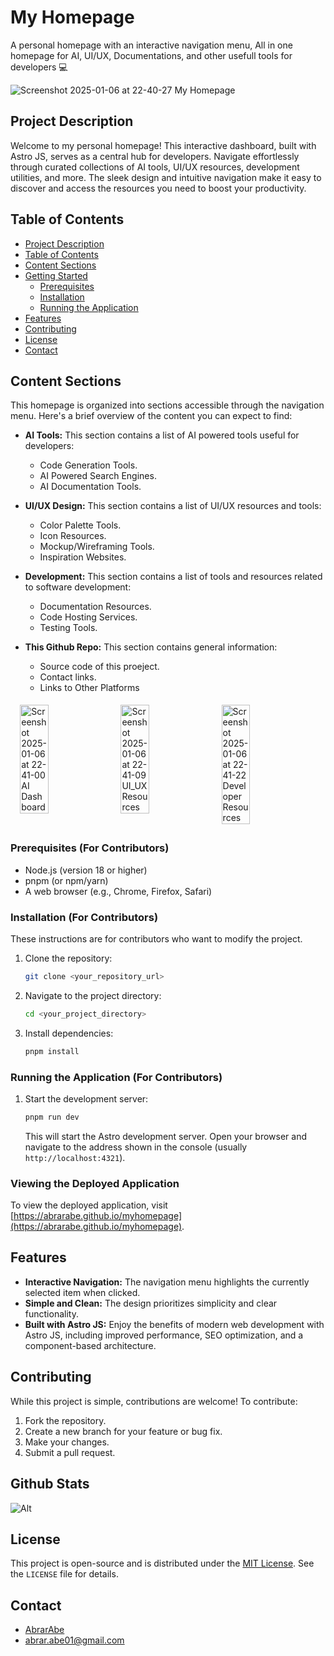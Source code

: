 # My Homepage
A personal homepage with an interactive navigation menu, All in one homepage for AI, UI/UX, Documentations, and other usefull tools for developers 💻

![Screenshot 2025-01-06 at 22-40-27 My Homepage](https://github.com/user-attachments/assets/5f222f10-454f-4dc6-9504-014a92291469)

## Project Description
Welcome to my personal homepage! This interactive dashboard, built with Astro JS, serves as a central hub for developers. Navigate effortlessly through curated collections of AI tools, UI/UX resources, development utilities, and more. The sleek design and intuitive navigation make it easy to discover and access the resources you need to boost your productivity.

## Table of Contents

- [Project Description](#project-description)
- [Table of Contents](#table-of-contents)
- [Content Sections](#content-sections)
- [Getting Started](#getting-started)
  - [Prerequisites](#prerequisites)
  - [Installation](#installation)
  - [Running the Application](#running-the-application)
- [Features](#features)
- [Contributing](#contributing)
- [License](#license)
- [Contact](#contact)

## Content Sections

This homepage is organized into sections accessible through the navigation menu. Here's a brief overview of the content you can expect to find:

*   **AI Tools:** This section contains a list of AI powered tools useful for developers:
    *   Code Generation Tools.
    *   AI Powered Search Engines.
    *   AI Documentation Tools.

*   **UI/UX Design:** This section contains a list of UI/UX resources and tools:
    *   Color Palette Tools.
    *   Icon Resources.
    *   Mockup/Wireframing Tools.
    *   Inspiration Websites.

*   **Development:** This section contains a list of tools and resources related to software development:
    *   Documentation Resources.
    *   Code Hosting Services.
    *   Testing Tools.

*   **This Github Repo:**  This section contains general information:
    *   Source code of this proeject.
    *   Contact links.
    *   Links to Other Platforms

<div style="display: flex; flex-wrap: wrap; justify-content: center;">
    <img src="https://github.com/user-attachments/assets/f0da00dd-4dfc-457c-a079-0123602176c4" alt="Screenshot 2025-01-06 at 22-41-00 AI Dashboard" style="width: 30%; margin: 5px;">
    <img src="https://github.com/user-attachments/assets/d21a75e8-a652-4617-aeb3-62b1655cbc7f" alt="Screenshot 2025-01-06 at 22-41-09 UI_UX Resources" style="width: 30%; margin: 5px;">
    <img src="https://github.com/user-attachments/assets/74ffbf4b-91fe-453d-b917-b97fa51c5241" alt="Screenshot 2025-01-06 at 22-41-22 Developer Resources" style="width: 30%; margin: 5px;">
</div>

### Prerequisites (For Contributors)

*   Node.js (version 18 or higher)
*   pnpm (or npm/yarn)
*   A web browser (e.g., Chrome, Firefox, Safari)

### Installation (For Contributors)

These instructions are for contributors who want to modify the project.

1.  Clone the repository:
    ```bash
    git clone <your_repository_url>
    ```
2.  Navigate to the project directory:
    ```bash
    cd <your_project_directory>
    ```
3.  Install dependencies:
    ```bash
    pnpm install
    ```

### Running the Application (For Contributors)

1.  Start the development server:
    ```bash
    pnpm run dev
    ```

    This will start the Astro development server. Open your browser and navigate to the address shown in the console (usually `http://localhost:4321`).

### Viewing the Deployed Application

To view the deployed application, visit [https://abrarabe.github.io/myhomepage](https://abrarabe.github.io/myhomepage).

## Features

*   **Interactive Navigation:** The navigation menu highlights the currently selected item when clicked.
*   **Simple and Clean:** The design prioritizes simplicity and clear functionality.
*   **Built with Astro JS:** Enjoy the benefits of modern web development with Astro JS, including improved performance, SEO optimization, and a component-based architecture.

## Contributing

While this project is simple, contributions are welcome! To contribute:

1.  Fork the repository.
2.  Create a new branch for your feature or bug fix.
3.  Make your changes.
4.  Submit a pull request.

## Github Stats
![Alt](https://repobeats.axiom.co/api/embed/ae961c38fae569e289672bbdb2ac9a4e6d43ff30.svg "Repobeats analytics image")

## License

This project is open-source and is distributed under the [MIT License](LICENSE). See the `LICENSE` file for details.

## Contact

*   [AbrarAbe](<https://github.com/AbrarAbe>)
*   <abrar.abe01@gmail.com>
